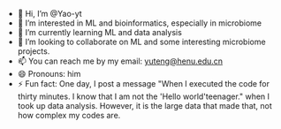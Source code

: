 - 👋 Hi, I’m @Yao-yt
- 👀 I’m interested in ML and bioinformatics, especially in microbiome
- 🌱 I’m currently learning ML and data analysis
- 💞️ I’m looking to collaborate on ML and some interesting microbiome projects.
- 📫 You can reach me by my email: yuteng@henu.edu.cn
- 😄 Pronouns: him
- ⚡ Fun fact: One day, I post a message "When I executed the code for thirty minutes. I know that I am not the 'Hello world'teenager." when I took up data analysis. However, it is the large data that made that, not how complex my codes are.  

<!---
Yao-yt/Yao-yt is a ✨ special ✨ repository because its `README.md` (this file) appears on your GitHub profile.
You can click the Preview link to take a look at your changes.
--->
